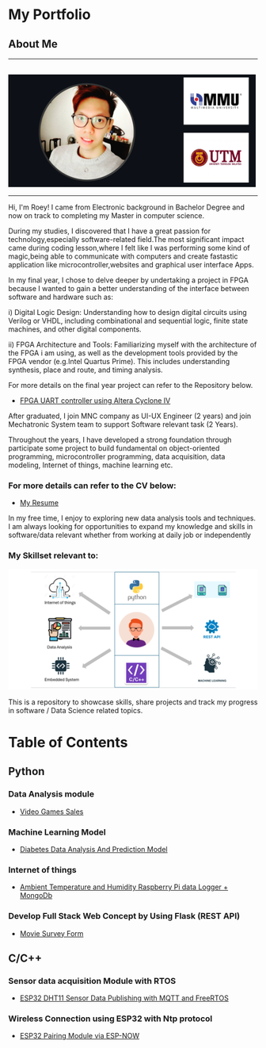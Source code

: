 # My Portfolio
## About Me
***************************************************************************
&nbsp;&nbsp;&nbsp;&nbsp;&nbsp;&nbsp;&nbsp;&nbsp;&nbsp;&nbsp;&nbsp;&nbsp;&nbsp;&nbsp;&nbsp;&nbsp;&nbsp;&nbsp;&nbsp;&nbsp;&nbsp;&nbsp;&nbsp;&nbsp;&nbsp;&nbsp;&nbsp;&nbsp;&nbsp;&nbsp;&nbsp;
<img src="https://github.com/Roey0204/My-Portfolio/blob/main/img/myphoto.png" width="500" height="227">
***************************************************************************

Hi, I'm Roey! I came from Electronic background in Bachelor Degree and now on track to completing my Master in computer science. 

During my studies, I discovered that I have a great passion for technology,especially software-related field.The most significant impact came during coding lesson,where I felt like I was performing some kind of magic,being able to communicate with computers and create fastastic application like microcontroller,websites and graphical user interface Apps. 

In my final year, I chose to delve deeper by undertaking a project in FPGA because I wanted to gain a better understanding of the interface between software and hardware such as:

i) Digital Logic Design: Understanding how to design digital circuits using Verilog or VHDL, including combinational and sequential logic, finite state machines, and other digital components.

ii) FPGA Architecture and Tools: Familiarizing myself with the architecture of the FPGA i am using, as well as the development tools provided by the FPGA vendor (e.g.Intel Quartus Prime). This includes understanding synthesis, place and route, and timing analysis.

For more details on the final year project can refer to the Repository below.

- [FPGA UART controller using Altera Cyclone IV](https://github.com/Roey0204/FPGA-Controller)

After graduated, I join MNC company as UI-UX Engineer (2 years) and join Mechatronic System team to support Software relevant task (2 Years).

Throughout the years, I have developed a strong foundation through participate some project to build fundamental on object-oriented programming, microcontroller programming, data acquisition, data modeling, Internet of things, machine learning etc.

### For more details can refer to the CV below:<br>
- [My Resume](https://github.com/Roey0204/My-Portfolio/blob/main/RoeyCV.pdf)

In my free time, I enjoy to exploring new data analysis tools and techniques. I am always looking for opportunities to expand my knowledge and skills in software/data relevant whether from working at daily job or independently

### My Skillset relevant to:

<img src="https://github.com/Roey0204/My-Portfolio/blob/main/img/profile.png" alt="Image1">

This is a repository to showcase skills, share projects and track my progress in software / Data Science related topics.

# Table of Contents

## Python

### Data Analysis module
- [Video Games Sales](https://github.com/Roey0204/VideoGames_Sales) 

### Machine Learning Model
- [Diabetes Data Analysis And Prediction Model](https://github.com/Roey0204/Diabetes-Analysis-and-Prediction-Model)  

### Internet of things
- [Ambient Temperature and Humidity Raspberry Pi data Logger + MongoDb](https://github.com/Roey0204/Internet-of-things)

### Develop Full Stack Web Concept by Using Flask (REST API)
- [Movie Survey Form](https://github.com/Roey0204/Movie-Survey-Form-App)

## C/C++

### Sensor data acquisition Module with RTOS
- [ESP32 DHT11 Sensor Data Publishing with MQTT and FreeRTOS](https://github.com/Roey0204/RTOS-data-acquisition)

### Wireless Connection using ESP32 with Ntp protocol
- [ESP32 Pairing Module via ESP-NOW](https://github.com/Roey0204/ESP32-Wireless-Connection)

